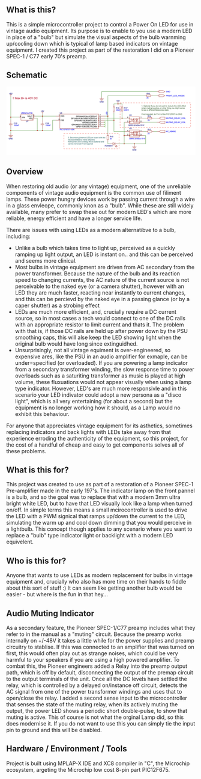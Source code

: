 ## What is this?
This is a simple microcontroller project to control a Power On LED for use in vintage audio equipment. 
Its purpose is to enable to you use a modern LED in place of a "bulb" but simulate the visual aspects
of the bulb warnming up/cooling down which is typical of lamp based indicators on vintage equipment. 
I created this project as part of the restoration I did on a Pioneer SPEC-1 / C77 early 70's preamp. 

## Schematic
![SPEC-1 LED](https://github.com/gerrysweeney/spec-1-led/blob/main/docs/spec-1-led-schematic.png?raw=true)

## Overview

When restoring old audio (or any vintage) equipment, one of the unreliable components of vintage 
audio equipment is the common use of filiment lamps.  These power hungry devices work by passing 
current through a wire in a glass envleope, commonly knon as a "bulb".  While these are still 
widely available, many prefer to swap these out for modern LED's which are more reliable, energy
efficient and have a longer service life.

There are issues with using LEDs as a modern alternatibve to a bulb, including: 

- Unlike a bulb which takes time to light up, perceived as a quickly ramping up light 
  output, an LED is instant on.. and this can be perceived and seems more clinical.
- Most bulbs in vintage equipment are driven from AC secondary from the power transformer.
  Because the nature of the bulb and its reaction speed to changing currents, the AC nature of the
  current source is not perceivable to the naked eye (or a camera shutter), however with an LED 
  they are much faster, reacting near instantly to current changes, and this can be percievd by
  the naked eye in a passing glance (or by a caper shutter) as a strobing effect
- LEDs are much more efficient, and, crucially require a DC current source, so in most cases a
  tech would connect to one of the DC rails with an appropriate resistor to limit current and
  thats it.  The problem with that is, if those DC rails are held up after power down by the
  PSU smoothing caps, this will alse keep the LED showing light when the original bulb would have
  long since extinguidhed.
- Unsurprisingly, not all vintage equiment is over-engineered, so expensive ares, like the PSU
  in an audio amplifier for exmaple, can be under=specified (or overloaded).  If you are powering
  a lamp indicator from a secondary transformer winding, the slow response time to power overloads
  such as a saturiting transformer as music is played at high volume, these fluxuations would not
  appear visually when using a lamp type indicator. However, LED's are much more responsivle and
  in this scenario your LED indivator could adopt a new persona as a "disco light", which is all
  very entertaining (for about a second) but the equipment is no longer working how it should,
  as a Lamp would no exhibit this behaviour. 

For anyone that appreciates vintage equipment for its asthetics, sometimes replacing indicators
and back lights with LEDs take away from that experience erroding the authenticity of the 
equipment, so this project, for the cost of a handful of cheap and easy to get components
solves all of these problems. 

## What is this for?

This project was created to use as part of a restoration of a Pioneer SPEC-1 Pre-amplifier made
in the early 197's. The indicator lamp on the front pannel is a bulb, and so the goal was to 
replace that with a modern 3mm ultra bright white LED, but to have that LED visually look like
a lamp when turned on/off.  In simple terms this means a small mcirocontroller is used to drive
the LED with a PWM signical that ramps up/down the current to the LED, simulating the warm up
and cool down dimming that you would perceive in a lightbulb.  This concept though applies 
to any scenario where you want to replace a "bulb" type indicator light or backlight with a 
modern LED equivelent. 

## Who is this for?

Anyone that wants to use LEDs as modern replacement for bulbs in vintage equipment and, crucially
who also has more time on their hands to fiddle about this sort of stuff :)  It can seem like
getting another bulb would be easier - but where is the fun in that hey...

## Audio Muting Indicator 

As a secondary feature, the Pioneer SPEC-1/C77 preamp includes what they refer to in the manual
as a "muting" circuit.  Because the preamp works internally on +/-48V it takes a little while for
the power supplies and preamp circuitry to stablise.  If this was connected to an amplifier that
was turned on first, this would often play out as strange noises, which could be very harmful
to your speakers if you are using a high powered amplifier.  To combat this, the Pioneer engineers
added a Relay into the preamp output path, which is off by default, disconnecting the output
of the premap circuit to the output terminals of the unit.  Once all the DC levels have settled
the relay, which is controlled by a delayed on/instance off circuit, detects the AC signal from
one of the power transformer windings and uses that to open/close the relay.  I added a second 
sense input to the microcontroller that senses the state of the muting relay, when its actively
muting the output, the power LED shows a periodic short double-pulse, to show that muting is
active.  This of course is not what the orginal Lamp did, so this does modernise it.  If you do 
not want to use this you can simply tie the input pin to ground and this will be disabled. 

## Hardware / Environment / Tools

Project is built using MPLAP-X IDE and XC8 compiler in "C", the Microchip ecosystem, argeting 
the Microchip low cost 8-pin part PIC12F675.
